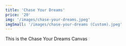 ```yaml
---
title: 'Chase Your Dreams'
price: '20'
img: '/images/chase-your-dreams.jpeg'
imgSmall: '/images/chase-your-dreams (Custom).jpeg'
---
```


This is the Chase Your Dreams Canvas